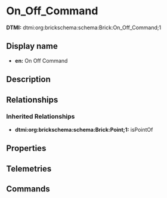# On_Off_Command
**DTMI:** dtmi:org:brickschema:schema:Brick:On_Off_Command;1
## Display name
- **en:** On Off Command
## Description
## Relationships
### Inherited Relationships
* **dtmi:org:brickschema:schema:Brick:Point;1:** isPointOf
## Properties
## Telemetries
## Commands
